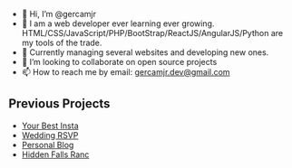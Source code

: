 - 👋 Hi, I’m @gercamjr
- 👀 I am a web developer ever learning ever growing. HTML/CSS/JavaScript/PHP/BootStrap/ReactJS/AngularJS/Python are my tools of the trade.
- 🌱 Currently managing several websites and developing new ones.
- 💞️ I’m looking to collaborate on open source projects
- 📫 How to reach me by email: gercamjr.dev@gmail.com

## Previous Projects
- [Your Best Insta](www.yourbestinsta.com)
- [Wedding RSVP](aleyoscar.com)
- [Personal Blog](wp.geracomdev.com)
- [Hidden Falls Ranc](https://www.hiddenfallsranch.com/)

<!---
gercamjr/gercamjr is a ✨ special ✨ repository because its `README.md` (this file) appears on your GitHub profile.
You can click the Preview link to take a look at your changes.
--->
